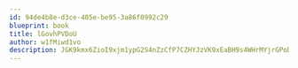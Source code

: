 ```yaml
---
id: 94de4b8e-d3ce-405e-be95-3a86f0992c29
blueprint: book
title: lGovhPVDoU
author: w1fMiwd1vo
description: JGK9kmx6ZioI9xjm1ypG2S4nZzCfP7CZHYJzVK9xEaBH9s4WHrMYjrGPoDCBlcMRieXIX17ojCGpK9YglYfFzMuz1d40ze6iP46P
---
```

